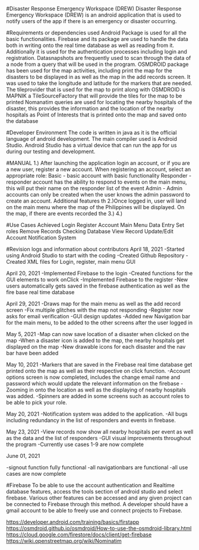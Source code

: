 #Disaster Response Emergency Workspace (DREW)
Disaster Response Emergency Workspace (DREW) is an android application that is used to notify users of the app if there is an emergency or disaster occurring.

#Requirements or dependencies used
Android Package is used for all the basic functionalities.
Firebase and its package are used to handle the data both in writing onto the real time database as well as reading from it. Additionally it is used for the authentication processes including login and registration. Datasnapshots are frequently used to scan through the data of a node from a query that will be used in the program.
OSMDROID package has been used for the map activities, including print the map for the disasters to be displayed in as well as the map in the add records screen. It was used to take the longitude and latitude for the markers that are needed.
The tileprovider that is used for the map to print along with OSMDROID is MAPNIK a TileSourceFactory that will provide the tiles for the map to be printed
Nomanatim queries are used for locating the nearby hospitals of the disaster, this provides the information and the location of the nearby hospitals as Point of Interests that is printed onto the map and saved onto the database

#Developer Environment
The code is written in java as it is the official language of android development. The main compiler used is Android Studio. Android Studio has a virtual device that can run the app for us during our testing and development.


#MANUAL 
1.) After launching the application login an account, or if you are a new user, register a new account.
  When registering an account, select an appropriate role:
  Basic - basic account with basic functionality
  Responder - responder account has the ability to respond to events on the main menu, this will put their name on the responder list of the event
  Admin - Admin accounts can only be created when the user knows the admin password to create an account.
          Additional features th
2.)Once logged in, user will land on the main menu where the map of the Philippines will be displayed.
  On the map, if there are events recorded the
3.)
4.)


#Use Cases Achieved
Login 
Register Account
Main Menu
Data Entry
Set roles
Remove Records
Checking Database
View Record
Update/Edit Account
Notification System


#Revision logs and information about contributors
April 18, 2021
-Started using Android Studio to start with the coding
-Created Github Repository
-Created XML files for Login, register, main menu GUI

April 20, 2021
-Implemented Firebase to the login
-Created functions for the GUI elements to work onClick
-Implemented Firebase to the register
-New users automatically gets saved in the firebase authentication as well as the fire base real time database

April 29, 2021
-Draws map for the main menu as well as the add record screen
-Fix multiple glitches with the map not responding
-Register now asks for email verification
-GUI design updates 
-Added new Navigation bar for the main menu, to be added to the other screens after the user logged in

May 5, 2021
-Map can now save location of a disaster when clicked on the map
-When a disaster icon is added to the map, the nearby hospitals get displayed on the map
-New drawable icons for each disaster and the nav bar have been added

May 10, 2021
-Markers that are saved in the Firebase real time database get printed onto the map as well as their respective on click function.
-Account options screen is now completed, includes the change email name and password which would update the relevant information on the firebase
-Zooming in onto the location as well as the displaying of nearby hospitals was added.
-Spinners are added in some screens such as account roles to be able to pick your role.
 
May 20, 2021
-Notification system was added to the application.
-All bugs including redundancy in the list of responders and events in firebase.

May 23, 2021
-View records now show all nearby hospitals per event as well as the data and the list of responders
-GUI visual improvements throughout the program 
-Currently use cases 1-9 are now complete

June 01, 2021

-signout function fully functional
-all navigationbars are functional 
-all use cases are now complete

#Firebase
To be able to use the account authentication and Realtime database features, access the tools section of android studio and select firebase. Various other features can be accessed and any given project can be connected to Firebase through this method. A developer should have a gmail account to be able to freely use and connect projects to Firebase.


https://developer.android.com/training/basics/firstapp
https://osmdroid.github.io/osmdroid/How-to-use-the-osmdroid-library.html
https://cloud.google.com/firestore/docs/client/get-firebase
https://wiki.openstreetmap.org/wiki/Nominatim
